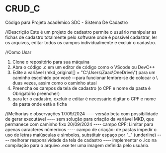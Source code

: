 # CRUD_C
 Código para Projeto acadêmico 
 SDC - Sistema De Cadastro 

//Descrição
Este é um projeto de cadastro permite o usuário manipular as fichas de cadastro totalmente pelo software
onde é possível cadastrar, ler os arquivos, editar todos os campos individualmente e excluir o cadastro.

//Como Usar

1. Clone o repositório para sua máquina
2. Abra o código .c em um editor de código como o VScode ou DevC++
3. Edite a variável (mkd_original[] = "C:\\Users\\Zaac\\OneDrive\\") para um caminho escolhido por você --para funcionar lembre-se de colocar o \\ duas vezes, assim como o caminho atual
4. Preencha os campos da tela de cadastro (o CPF e nome da pasta é Obrigatório preencher)
5. para ler o cadastro, excluir e editar é necessário digitar o CPF e nome da pasta onde está a ficha
 


//Melhorias e observações
17/09/2024
---- versão beta com possibilidade de gerar executável
---- sem solução para criação da variável MKD, que permanece com caminho fixo
20/09/2024
---- campo CPF: Limitar para apenas caracteres númericos
---- campo de criação: de pastas impedir o uso de letras maiúsculas e simbolos, substituir espaço por "_" (underline)
---- melhorar responsividade da tela de cadastro
---- implementar o .ico na compilação para o arquivo .exe ter uma imagem definida pelo usuário.


